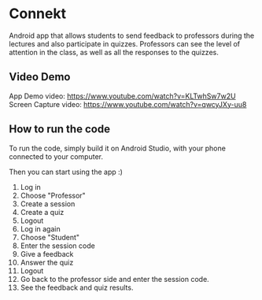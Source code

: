 # Connekt
Android app that allows students to send feedback to professors during the lectures and also participate in quizzes. 
Professors can see the level of attention in the class, as well as all the responses to the quizzes.

## Video Demo

App Demo video: https://www.youtube.com/watch?v=KLTwhSw7w2U <br />
Screen Capture video: https://www.youtube.com/watch?v=qwcyJXy-uu8

## How to run the code
To run the code, simply build it on Android Studio, with your phone connected to your computer.

Then you can start using the app :)

1. Log in
2. Choose "Professor"
3. Create a session
4. Create a quiz
5. Logout
6. Log in again
7. Choose "Student"
8. Enter the session code
9. Give a feedback 
10. Answer the quiz
11. Logout
12. Go back to the professor side and enter the session code.
13. See the feedback and quiz results.
